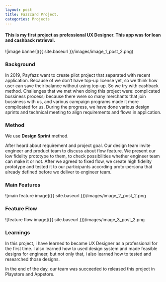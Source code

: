 ```yaml
---
layout: post
title: Fazzcard Project.
categories: Projects
---
```


#### This is my first project as professional UX Designer. This app was for loan and cashback retrieval.

![image banner]({{ site.baseurl }}/images/image_1_post_2.png)

### Background

In 2019, Payfazz want to create pilot project that separated with recent application. Because of we don’t have top-up license yet, so we think how user can save their balance without using top-up. So we try with cashback method. Challenges that we met when doing this project were: complicated bussiness process; because there were so many merchants that join bussiness with us, and various campaign programs made it more complicated for us. During the progress, we have done various design sprints and technical meeting to align requirements and flows in application.

### Method

We use **Design Sprint** method.

After heard about requirement and project goal. Our design team invite engineer and product team to discuss about flow feature. We present our low fidelity prototype to them, to check possibilities whether engineer team can make it or not.
After we agreed to fixed flow, we create high fidelity prototype and tested it to our participants according proto-persona that already defined before we deliver to engineer team.

### Main Features

![main feature image]({{ site.baseurl }})/images/image_2_post_2.png

### Feature Flow

![feature flow image]({{ site.baseurl }})/images/image_3_post_2.png

### Learnings

In this project, i have learned to became UX Designer as a professional for the first time. I also learned how to used design system and made feasible designs for engineer, but not only that, i also learned how to tested and researched those designs.

In the end of the day, our team was succeeded to released this project in Playstore and Appstore.
